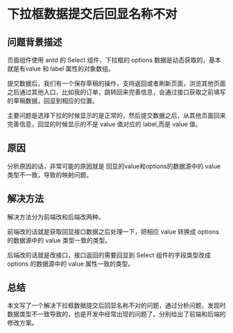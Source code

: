 # 下拉框数据提交后回显名称不对

## 问题背景描述

页面组件使用 antd 的 Select 组件，下拉框的 options 数据是动态获取的，基本就是有value 和 label 属性的对象数组。

提交数据后，我们有一个保存草稿的操作，支持返回或者刷新页面，浏览其他页面之后通过其他入口，比如我的订单，跳转回来完善信息，会通过接口获取之前填写的草稿数据，回显到相应的位置。

主要问题是选择下拉的时候显示的是正常的，然后提交数据之后，从其他页面回来完善信息，回显的时候显示的不是 value 值对应的 label,而是 value 值。

## 原因

分析原因的话，非常可能的原因就是 回显的value和options的数据源中的 value 类型不一致，导致的映射问题。

## 解决方法

解决方法分为前端改和后端改两种。

前端改的话就是获取回显接口数据之后处理一下，把相应 value 转换成 options 的数据源中的 value 类型一致的类型。

后端改的话就是改接口，接口返回的需要回显到 Select 组件的字段类型改成 options 的数据源中的 value 属性一致的类型。

## 总结

本文写了一个解决下拉框数据提交后回显名称不对的问题，通过分析问题，发现时数据类型不一致导致的，也是开发中经常出现的问题了。分别给出了前端和后端的修改方案。
